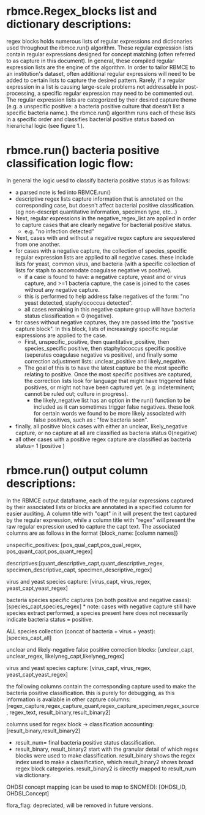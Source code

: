 
# rbmce.Regex_blocks list and dictionary descriptions:
regex blocks holds numerous lists of regular expressions and dictionaries used throughout the rbmce.run() algorithm. These regular expression lists contain regular expressions designed for concept matching (often referred to as capture in this document). 
In general, these compiled regular expression lists are the engine of the algorithm. In order to tailor RBMCE to an institution's dataset, often additional regular expressions will need to be added to certain lists to capture the desired pattern. Rarely, if a regular expression in a list is causing large-scale problems not addressable in post-processing, a specific regular expression may need to be commented out. 
The regular expression lists are categorized by their desired capture theme (e.g. a unspecific positive: a bacteria positive culture that doesn't list a specific bacteria name.). the rbmce.run() algorithm runs each of these lists in a specific order and classifies bacterial positive status based on hierarichal logic (see figure 1.). 





# rbmce.run() bacteria positive classification logic flow:

In general the logic uesd to classify bacteria positive status is as follows:
* a parsed note is fed into RBMCE.run()
* descriptive regex lists capture information that is annotated on the corresponding case, but doesn't affect bacterial positive classification. (eg non-descript quantitative information, specimen type, etc...)
* Next, regular expressions in the negative_regex_list are applied in order to capture cases that are clearly negative for bacterial positive status. 
    * e.g. "no infection detected"
* Next, cases with and without a negative regex capture are sequestered from one another.
* for cases with a negative capture, the collection of species_specific regular expression lists are applied to all negative cases. these include lists for yeast, common virus, and bacteria (with a specific collection of lists for staph to accomodate coagulase negative vs positive). 
    * if a case is found to have: a negative capture, yeast and or virus capture, and >=1 bacteria capture, the case is joined to the cases without any negative capture.
    * this is performed to help address false negatives of the form: "no yeast detected, staphylococcus detected".
    * all cases remaining in this negative capture group will have bacteria status classification = 0 (negative). 
* for cases without negative captures, they are passed into the "positive capture block". In this block, lists of increasingly specific regular expressions are applied to the case. 
    * First, unspecific_positive, then quantitative_positive, then species_specific positive, then staphylococcus specific positive (seperates coagulase negative vs positive), and finally some correction adjustment lists: unclear_positive and likely_negative. 
    * The goal of this is to have the latest capture be the most specific relating to positive. Once the most specific positives are captured, the correction lists look for language that might have triggered false positives, or might not have been captured yet. (e.g: indeterminent; cannot be ruled out; culture in progress).
        * the likely_negative list has an option in the run() function to be included as it can sometimes trigger false negatives. these look for certain words we found to be more likely associated with false positives, such as : "few bacteria seen". 
* finally, all positive block cases with either an unclear, likely_negative capture, or no capture at all are classified as bacteria status 0(negative)
* all other cases with a positive regex capture are classified as bacteria status= 1 (positive )


# rbmce.run() output column descriptions:

In the RBMCE output dataframe, each of the regular expressions captured by their associated lists or blocks are annotated in a specified column for easier auditing. A column title with "capt" in it will present the text captured by the regular expression, while a column title with "regex" will present the raw regular expression used to capture the capt text. The associated columns are as follows in the format {block_name: [column names]}


unspecific_positives: [pos_qual_capt,pos_qual_regex, pos_quant_capt,pos_quant_regex]

descriptives:[quant_descriptive_capt,quant_descriptive_regex, specimen_descriptive_capt, specimen_descriptive_regex]

virus and yeast species capture: [virus_capt, virus_regex, yeast_capt,yeast_regex]

bacteria species specific captures (on both positive and negative cases): [species_capt,species_regex]
    * note: cases with negative capture still have species extract performed, a species present here does not necessarily indicate bacteria status = positive.

ALL species collection (concat of bacteria + virus + yeast): [species_capt_all]

unclear and likely-negative false positive correction blocks: [unclear_capt, unclear_regex, likelyneg_capt,likelyneg_regex]

virus and yeast species capture: [virus_capt, virus_regex, yeast_capt,yeast_regex]

the following columns contain the corresponding capture used to make the bacteria positive classification. this is purely for debugging, as this information is available in other capture columns:
[regex_capture,regex_capture_quant,regex_capture_specimen,regex_source, regex_text, result_binary,result_binary2]

columns used for regex block -> classification accounting: [result_binary,result_binary2]
* result_num= final bacteria positive status classification. 
* result_binary, result_binary2 start with the granular detail of which regex blocks were used to make classification. result_binary shows the regex index used to make a classification, which result_binary2 shows broad regex block categories. result_binary2 is directly mapped to result_num via dictionary. 


OHDSI concept mapping (can be used to map to SNOMED): [OHDSI_ID, OHDSI_Concept]


flora_flag: depreciated, will be removed in future versions. 
